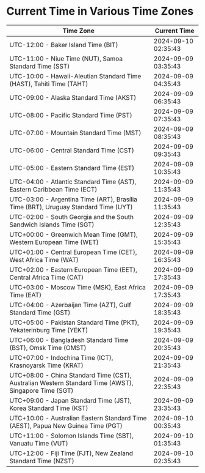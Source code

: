 # Current Time in Various Time Zones

| Time Zone | Current Time |
|-----------|--------------|
| UTC-12:00 - Baker Island Time (BIT) | 2024-09-10 02:35:43 |
| UTC-11:00 - Niue Time (NUT), Samoa Standard Time (SST) | 2024-09-09 03:35:43 |
| UTC-10:00 - Hawaii-Aleutian Standard Time (HAST), Tahiti Time (TAHT) | 2024-09-09 04:35:43 |
| UTC-09:00 - Alaska Standard Time (AKST) | 2024-09-09 06:35:43 |
| UTC-08:00 - Pacific Standard Time (PST) | 2024-09-09 07:35:43 |
| UTC-07:00 - Mountain Standard Time (MST) | 2024-09-09 08:35:43 |
| UTC-06:00 - Central Standard Time (CST) | 2024-09-09 09:35:43 |
| UTC-05:00 - Eastern Standard Time (EST) | 2024-09-09 10:35:43 |
| UTC-04:00 - Atlantic Standard Time (AST), Eastern Caribbean Time (ECT) | 2024-09-09 11:35:43 |
| UTC-03:00 - Argentina Time (ART), Brasília Time (BRT), Uruguay Standard Time (UYT) | 2024-09-09 11:35:43 |
| UTC-02:00 - South Georgia and the South Sandwich Islands Time (SGT) | 2024-09-09 12:35:43 |
| UTC±00:00 - Greenwich Mean Time (GMT), Western European Time (WET) | 2024-09-09 15:35:43 |
| UTC+01:00 - Central European Time (CET), West Africa Time (WAT) | 2024-09-09 16:35:43 |
| UTC+02:00 - Eastern European Time (EET), Central Africa Time (CAT) | 2024-09-09 17:35:43 |
| UTC+03:00 - Moscow Time (MSK), East Africa Time (EAT) | 2024-09-09 17:35:43 |
| UTC+04:00 - Azerbaijan Time (AZT), Gulf Standard Time (GST) | 2024-09-09 18:35:43 |
| UTC+05:00 - Pakistan Standard Time (PKT), Yekaterinburg Time (YEKT) | 2024-09-09 19:35:43 |
| UTC+06:00 - Bangladesh Standard Time (BST), Omsk Time (OMST) | 2024-09-09 20:35:43 |
| UTC+07:00 - Indochina Time (ICT), Krasnoyarsk Time (KRAT) | 2024-09-09 21:35:43 |
| UTC+08:00 - China Standard Time (CST), Australian Western Standard Time (AWST), Singapore Time (SGT) | 2024-09-09 22:35:43 |
| UTC+09:00 - Japan Standard Time (JST), Korea Standard Time (KST) | 2024-09-09 23:35:43 |
| UTC+10:00 - Australian Eastern Standard Time (AEST), Papua New Guinea Time (PGT) | 2024-09-10 00:35:43 |
| UTC+11:00 - Solomon Islands Time (SBT), Vanuatu Time (VUT) | 2024-09-10 01:35:43 |
| UTC+12:00 - Fiji Time (FJT), New Zealand Standard Time (NZST) | 2024-09-10 02:35:43 |

